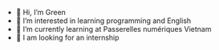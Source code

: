 - 👋 Hi, I’m Green
- 👀 I’m interested in learning programming and English
- 🌱 I’m currently learning at Passerelles numériques Vietnam
- 💞️ I am looking for an internship

<!---
xanhtran/xanhtran is a ✨ special ✨ repository because its `README.md` (this file) appears on your GitHub profile.
You can click the Preview link to take a look at your changes.
--->
